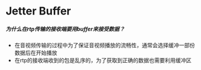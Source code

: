 # Jetter Buffer

##### 为什么在rtp传输的接收端要用buffer来接受数据？

* 在音视频传输的过程中为了保证音视频播放的流畅性，通常会选择缓冲一部份数据后在开始播放
* 在rtp的接收端收到的包是乱序的，为了获取到正确的数据也需要利用缓冲区

